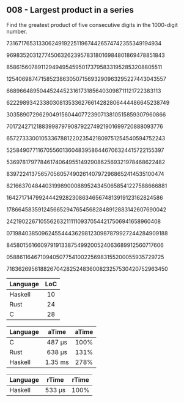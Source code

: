 008 - Largest product in a series
---------------------------------

Find the greatest product of five consecutive digits in the 1000-digit number.

73167176531330624919225119674426574742355349194934

96983520312774506326239578318016984801869478851843

85861560789112949495459501737958331952853208805511

12540698747158523863050715693290963295227443043557

66896648950445244523161731856403098711121722383113

62229893423380308135336276614282806444486645238749

30358907296290491560440772390713810515859307960866

70172427121883998797908792274921901699720888093776

65727333001053367881220235421809751254540594752243

52584907711670556013604839586446706324415722155397

53697817977846174064955149290862569321978468622482

83972241375657056057490261407972968652414535100474

82166370484403199890008895243450658541227588666881

16427171479924442928230863465674813919123162824586

17866458359124566529476545682848912883142607690042

24219022671055626321111109370544217506941658960408

07198403850962455444362981230987879927244284909188

84580156166097919133875499200524063689912560717606

05886116467109405077541002256983155200055935729725

71636269561882670428252483600823257530420752963450

Language | LoC
--- | :---:
Haskell | 10
Rust | 24
C | 28

Language | aTime | aTime
--- | :---: | :---:
C |    487 µs | 100%
Rust |    638 µs | 131%
Haskell |   1.35 ms | 278%

Language | rTime | rTime
--- | :---: | :---:
Haskell |    533 µs | 100%
